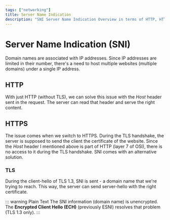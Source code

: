 ```yaml
---
tags: ["networking"]
title: Server Name Indication
description: "SNI Server Name Indication Overview in terms of HTTP, HTTPS, and TLS"
---
```


# Server Name Indication (SNI)

Domain names are associated with IP addresses. Since IP addresses are limited in
their number, there's a need to host multiple websites (multiple domains) under
a single IP address.

## HTTP

With just HTTP (without TLS), we can solve this issue with the *Host* header
sent in the request. The server can read that header and serve the right
content.

## HTTPS

The issue comes when we switch to HTTPS. During the TLS handshake, the server is
supposed to send the client the certificate of the website. Since the *Host*
header I mentioned above is part of HTTP (layer 7 of OSI), there is no access to
it during the TLS handshake. SNI comes with an alternative solution.

### TLS

During the client-hello of TLS 1.3, SNI is sent - a domain name that we're
trying to reach. This way, the server can send server-hello with the right
certificate.

::: warning Plain Text
The SNI information (domain name) is unencrypted. The **Encrypted Client Hello
(ECH)** (previously ESNI) resolves that problem (TLS 1.3 only).
:::